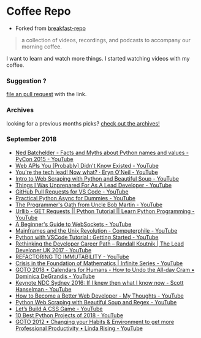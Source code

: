 # Coffee Repo #

* Forked from [breakfast-repo](https://github.com/ashleygwilliams/breakfast-repo)

> a collection of videos, recordings, and podcasts to accompany our morning coffee.

I want to learn and watch more things. I started watching videos with my coffee.

### Suggestion ?

[file an pull request](https://github.com/christopher-burke/coffee-repo/pulls) with the link.

### Archives

looking for a previous months picks? [check out the archives!](https://github.com/christopher-burke/coffee-repo/tree/coffee-repo/archives/)

### September 2018

* [Ned Batchelder - Facts and Myths about Python names and values - PyCon 2015 - YouTube](https://youtu.be/_AEJHKGk9ns)
* [Web APIs You &lbrack;Probably&rbrack; Didn't Know Existed - YouTube](https://youtu.be/EZpdEljk5dY)
* [You're the tech lead! Now what? · Eryn O'Neil - YouTube](https://youtu.be/eFK2aJdRucc)
* [Intro to Web Scraping with Python and Beautiful Soup - YouTube](https://youtu.be/XQgXKtPSzUI)
* [Things I Was Unprepared For As A Lead Developer - YouTube](https://youtu.be/AwuqJ1qORag)
* [GitHub Pull Requests for VS Code - YouTube](https://youtu.be/gf2sgH_0gd4)
* [Practical Python Async for Dummies - YouTube](https://youtu.be/A6G57PHSIhQ)
* [The Programmer's Oath from Uncle Bob Martin - YouTube](https://youtu.be/2xSjD8PXjFg)
* [Urllib - GET Requests || Python Tutorial || Learn Python Programming - YouTube](https://youtu.be/LosIGgon_KM)
* [A Beginner's Guide to WebSockets - YouTube](https://youtu.be/FmaBZcQzL-Y)
* [Mainframes and the Unix Revolution - Computerphile - YouTube](https://youtu.be/-rPPqm44xLs)
* [Python with VSCode Tutorial : Getting Started - YouTube](https://youtu.be/D_NWNolN1tI)
* [Rethinking the Developer Career Path – Randall Koutnik | The Lead Developer UK 2017 - YouTube](https://youtu.be/yIPbE7BssOs)
* [REFACTORING TO IMMUTABILITY - YouTube](https://youtu.be/MSyYrCrIsIw)
* [Crisis in the Foundation of Mathematics | Infinite Series - YouTube](https://youtu.be/KTUVdXI2vng)
* [GOTO 2018 • Calendars for Humans - How to Undo the All-day Cram • Dominica DeGrandis - YouTube](https://youtu.be/ljIDSQZXFxM)
* [Keynote NDC Sydney 2016: If I knew then what I know now  - Scott Hanselman - YouTube](https://youtu.be/YI34UIMgkxs)
* [How to Become a Better Web Developer - My Thoughts - YouTube](https://youtu.be/H7X25hZ1Pq8)
* [Python Web Scraping with Beautiful Soup and Regex - YouTube](https://youtu.be/F1kZ39SvuGE)
* [Let’s Build A CSS Game - YouTube](https://youtu.be/HkK7OdY8Z1E)
* [10 Best Python Projects of 2018 - YouTube](https://youtu.be/G0rQ7AEl5LA)
* [GOTO 2012 • Changing your Habits & Environment to get more Professional Productivity • Linda Rising - YouTube](https://youtu.be/mrHjHdyRDNY)
